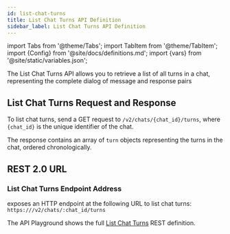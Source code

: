 ```yaml
---
id: list-chat-turns
title: List Chat Turns API Definition
sidebar_label: List Chat Turns API Definition
---
```


import Tabs from '@theme/Tabs';
import TabItem from '@theme/TabItem';
import {Config} from '@site/docs/definitions.md';
import {vars} from '@site/static/variables.json';

The List Chat Turns API allows you to retrieve a list of all turns in a chat, 
representing the complete dialog of message and response pairs

## List Chat Turns Request and Response

To list chat turns, send a GET request to `/v2/chats/{chat_id}/turns`, where 
`{chat_id}` is the unique identifier of the chat.

The response contains an array of `turn` objects representing the turns in the 
chat, ordered chronologically.

## REST 2.0 URL

### List Chat Turns Endpoint Address

<Config v="names.product"/> exposes an HTTP endpoint at the following URL
to list chat turns:
<code>https://<Config v="domains.rest.indexing"/>/v2/chats/:chat_id/turns</code>

The API Playground shows the full [List Chat Turns](/docs/rest-api/list-chat-turns) REST definition.

